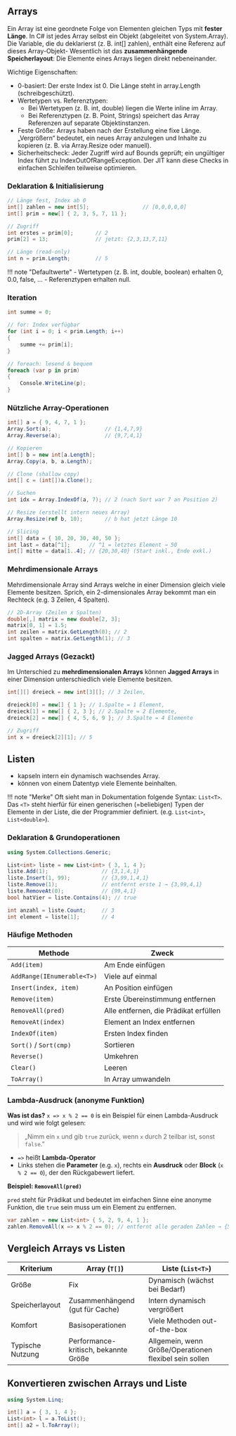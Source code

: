 ## Arrays

Ein Array ist eine geordnete Folge von Elementen gleichen Typs mit **fester Länge**. In C# ist jedes Array selbst ein Objekt (abgeleitet von System.Array).
Die Variable, die du deklarierst (z. B. int[] zahlen), enthält eine Referenz auf dieses Array-Objekt-
Wesentlich ist das **zusammenhängende Speicherlayout**: Die Elemente eines Arrays liegen direkt nebeneinander.

Wichtige Eigenschaften:

- 0-basiert: Der erste Index ist 0. Die Länge steht in array.Length (schreibgeschützt).
- Wertetypen vs. Referenztypen:
    - Bei Wertetypen (z. B. int, double) liegen die Werte inline im Array.
    - Bei Referenztypen (z. B. Point, Strings) speichert das Array Referenzen auf separate Objektinstanzen.
- Feste Größe: Arrays haben nach der Erstellung eine fixe Länge. „Vergrößern“ bedeutet, ein neues Array  anzulegen und Inhalte zu kopieren (z. B. via Array.Resize oder manuell).
- Sicherheitscheck: Jeder Zugriff wird auf Bounds geprüft; ein ungültiger Index führt zu IndexOutOfRangeException. Der JIT kann diese Checks in einfachen Schleifen teilweise optimieren.

### Deklaration & Initialisierung

```csharp
// Länge fest, Index ab 0
int[] zahlen = new int[5];                 // [0,0,0,0,0]
int[] prim = new[] { 2, 3, 5, 7, 11 };

// Zugriff
int erstes = prim[0];       // 2
prim[2] = 13;               // jetzt: {2,3,13,7,11}

// Länge (read-only)
int n = prim.Length;        // 5
```

!!! note "Defaultwerte"
    - Wertetypen (z. B. int, double, boolean) erhalten 0, 0.0, false, …
    - Referenztypen erhalten null.

### Iteration

```csharp
int summe = 0;

// for: Index verfügbar
for (int i = 0; i < prim.Length; i++)
{
    summe += prim[i];
}

// foreach: lesend & bequem
foreach (var p in prim)
{
    Console.WriteLine(p);
}
```

### Nützliche Array-Operationen

```csharp
int[] a = { 9, 4, 7, 1 };
Array.Sort(a);                 // {1,4,7,9}
Array.Reverse(a);              // {9,7,4,1}

// Kopieren
int[] b = new int[a.Length];
Array.Copy(a, b, a.Length);

// Clone (shallow copy)
int[] c = (int[])a.Clone();

// Suchen
int idx = Array.IndexOf(a, 7); // 2 (nach Sort war 7 an Position 2)

// Resize (erstellt intern neues Array)
Array.Resize(ref b, 10);       // b hat jetzt Länge 10

// Slicing
int[] data = { 10, 20, 30, 40, 50 };
int last = data[^1];      // ^1 = letztes Element → 50
int[] mitte = data[1..4]; // {20,30,40} (Start inkl., Ende exkl.)
```

### Mehrdimensionale Arrays

Mehrdimensionale Array sind Arrays welche in einer Dimension gleich viele Elemente besitzen. Sprich, ein 2-dimensionales Array bekommt man ein Rechteck (e.g. 3 Zeilen, 4 Spalten).

```csharp
// 2D-Array (Zeilen x Spalten)
double[,] matrix = new double[2, 3];
matrix[0, 1] = 1.5;
int zeilen = matrix.GetLength(0); // 2
int spalten = matrix.GetLength(1); // 3
```

### Jagged Arrays (Gezackt)

Im Unterschied zu **mehrdimensionalen Arrays** können **Jagged Arrays** in einer Dimension unterschiedlich viele Elemente besitzen.

```csharp
int[][] dreieck = new int[3][]; // 3 Zeilen,   

dreieck[0] = new[] { 1 }; // 1.Spalte = 1 Element,
dreieck[1] = new[] { 2, 3 }; // 2.Spalte = 2 Elemente,
dreieck[2] = new[] { 4, 5, 6, 9 }; // 3.Spalte = 4 Elemente

// Zugriff
int x = dreieck[2][1]; // 5
```

## Listen

- kapseln intern ein dynamisch wachsendes Array. 
- können von einem Datentyp viele Elemente beinhalten. 

!!! note "Merke"
    Oft sieht man in Dokumentation folgende Syntax: `List<T>`. Das `<T>` steht hierfür für einen generischen (=beliebigen) Typen der Elemente in der Liste, die der Programmier definiert. (e.g. `List<int>`, `List<double>`).

### Deklaration & Grundoperationen

```csharp
using System.Collections.Generic;

List<int> liste = new List<int> { 3, 1, 4 };
liste.Add(1);                 // {3,1,4,1}
liste.Insert(1, 99);          // {3,99,1,4,1}
liste.Remove(1);              // entfernt erste 1 → {3,99,4,1}
liste.RemoveAt(0);            // {99,4,1}
bool hatVier = liste.Contains(4); // true

int anzahl = liste.Count;     // 3
int element = liste[1];       // 4
```

### Häufige Methoden

| Methode                    | Zweck                                 |
| -------------------------- | ------------------------------------- |
| `Add(item)`                | Am Ende einfügen                      |
| `AddRange(IEnumerable<T>)` | Viele auf einmal                      |
| `Insert(index, item)`      | An Position einfügen                  |
| `Remove(item)`             | Erste Übereinstimmung entfernen       |
| `RemoveAll(pred)`          | Alle entfernen, die Prädikat erfüllen |
| `RemoveAt(index)`          | Element an Index entfernen            |
| `IndexOf(item)`            | Ersten Index finden                   |
| `Sort()` / `Sort(cmp)`     | Sortieren                             |
| `Reverse()`                | Umkehren                              |
| `Clear()`                  | Leeren                                |
| `ToArray()`                | In Array umwandeln                    |


### Lambda-Ausdruck (anonyme Funktion)

**Was ist das?**
`x => x % 2 == 0` is ein Beispiel für einen Lambda-Ausdruck und wird wie folgt gelesen:
> „Nimm ein `x` und gib `true` zurück, wenn `x` durch 2 teilbar ist, sonst `false`.”

- `=>` heißt **Lambda-Operator**
- Links stehen die **Parameter** (e.g. `x`), rechts ein **Ausdruck** oder **Block** (`x % 2 == 0`), der den Rückgabewert liefert.


**Beispiel: `RemoveAll(pred)`**

`pred` steht für Prädikat und bedeutet im einfachen Sinne eine anonyme Funktion, die `true` sein muss um ein Element zu entfernen.

```csharp
var zahlen = new List<int> { 5, 2, 9, 4, 1 };
zahlen.RemoveAll(x => x % 2 == 0); // entfernt alle geraden Zahlen → {5,9,1}
```

## Vergleich Arrays vs Listen

| Kriterium          | Array (`T[]`)                        | Liste (`List<T>`)                                      |
| ------------------ | ------------------------------------ | ------------------------------------------------------ |
| Größe              | Fix                                  | Dynamisch (wächst bei Bedarf)                          |
| Speicherlayout     | Zusammenhängend (gut für Cache)      | Intern dynamisch vergrößert                 |
| Komfort            | Basisoperationen                     | Viele Methoden out-of-the-box                          |
| Typische Nutzung   | Performance-kritisch, bekannte Größe | Allgemein, wenn Größe/Operationen flexibel sein sollen |


## Konvertieren zwischen Arrays und Liste

```csharp
using System.Linq;

int[] a = { 3, 1, 4 };
List<int> l = a.ToList();
int[] a2 = l.ToArray();
```

